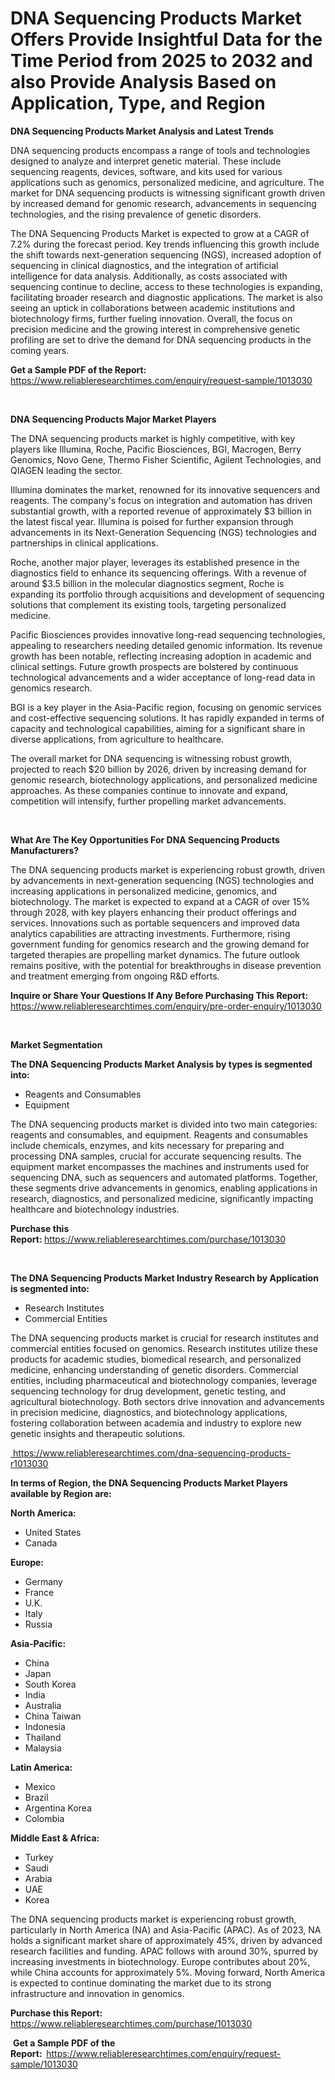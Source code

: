 <p><h1>DNA Sequencing Products Market Offers Provide Insightful Data for the Time Period from 2025 to 2032 and also Provide Analysis Based on Application, Type, and Region</h1></p><p><strong>DNA Sequencing Products Market Analysis and Latest Trends</strong></p>
<p><p>DNA sequencing products encompass a range of tools and technologies designed to analyze and interpret genetic material. These include sequencing reagents, devices, software, and kits used for various applications such as genomics, personalized medicine, and agriculture. The market for DNA sequencing products is witnessing significant growth driven by increased demand for genomic research, advancements in sequencing technologies, and the rising prevalence of genetic disorders.</p><p>The DNA Sequencing Products Market is expected to grow at a CAGR of 7.2% during the forecast period. Key trends influencing this growth include the shift towards next-generation sequencing (NGS), increased adoption of sequencing in clinical diagnostics, and the integration of artificial intelligence for data analysis. Additionally, as costs associated with sequencing continue to decline, access to these technologies is expanding, facilitating broader research and diagnostic applications. The market is also seeing an uptick in collaborations between academic institutions and biotechnology firms, further fueling innovation. Overall, the focus on precision medicine and the growing interest in comprehensive genetic profiling are set to drive the demand for DNA sequencing products in the coming years.</p></p>
<p><strong>Get a Sample PDF of the Report:&nbsp;</strong> <a href="https://www.reliableresearchtimes.com/enquiry/request-sample/1013030?utm_campaign=2811&utm_medium=2&utm_source=Github&utm_content=ia&utm_term=17042025&utm_id=dna-sequencing-products">https://www.reliableresearchtimes.com/enquiry/request-sample/1013030</a></p>
<p>&nbsp;</p>
<p><strong>DNA Sequencing Products Major Market Players</strong></p>
<p><p>The DNA sequencing products market is highly competitive, with key players like Illumina, Roche, Pacific Biosciences, BGI, Macrogen, Berry Genomics, Novo Gene, Thermo Fisher Scientific, Agilent Technologies, and QIAGEN leading the sector. </p><p>Illumina dominates the market, renowned for its innovative sequencers and reagents. The company's focus on integration and automation has driven substantial growth, with a reported revenue of approximately $3 billion in the latest fiscal year. Illumina is poised for further expansion through advancements in its Next-Generation Sequencing (NGS) technologies and partnerships in clinical applications.</p><p>Roche, another major player, leverages its established presence in the diagnostics field to enhance its sequencing offerings. With a revenue of around $3.5 billion in the molecular diagnostics segment, Roche is expanding its portfolio through acquisitions and development of sequencing solutions that complement its existing tools, targeting personalized medicine.</p><p>Pacific Biosciences provides innovative long-read sequencing technologies, appealing to researchers needing detailed genomic information. Its revenue growth has been notable, reflecting increasing adoption in academic and clinical settings. Future growth prospects are bolstered by continuous technological advancements and a wider acceptance of long-read data in genomics research.</p><p>BGI is a key player in the Asia-Pacific region, focusing on genomic services and cost-effective sequencing solutions. It has rapidly expanded in terms of capacity and technological capabilities, aiming for a significant share in diverse applications, from agriculture to healthcare.</p><p>The overall market for DNA sequencing is witnessing robust growth, projected to reach $20 billion by 2026, driven by increasing demand for genomic research, biotechnology applications, and personalized medicine approaches. As these companies continue to innovate and expand, competition will intensify, further propelling market advancements.</p></p>
<p>&nbsp;</p>
<p><strong>What Are The Key Opportunities For DNA Sequencing Products Manufacturers?</strong></p>
<p><p>The DNA sequencing products market is experiencing robust growth, driven by advancements in next-generation sequencing (NGS) technologies and increasing applications in personalized medicine, genomics, and biotechnology. The market is expected to expand at a CAGR of over 15% through 2028, with key players enhancing their product offerings and services. Innovations such as portable sequencers and improved data analytics capabilities are attracting investments. Furthermore, rising government funding for genomics research and the growing demand for targeted therapies are propelling market dynamics. The future outlook remains positive, with the potential for breakthroughs in disease prevention and treatment emerging from ongoing R&D efforts.</p></p>
<p><strong>Inquire or Share Your Questions If Any Before Purchasing This Report:</strong> <a href="https://www.reliableresearchtimes.com/enquiry/pre-order-enquiry/1013030?utm_campaign=2811&utm_medium=2&utm_source=Github&utm_content=ia&utm_term=17042025&utm_id=dna-sequencing-products">https://www.reliableresearchtimes.com/enquiry/pre-order-enquiry/1013030</a></p>
<p>&nbsp;</p>
<p><strong>Market Segmentation</strong></p>
<p><strong>The DNA Sequencing Products Market Analysis by types is segmented into:</strong></p>
<p><ul><li>Reagents and Consumables</li><li>Equipment</li></ul></p>
<p><p>The DNA sequencing products market is divided into two main categories: reagents and consumables, and equipment. Reagents and consumables include chemicals, enzymes, and kits necessary for preparing and processing DNA samples, crucial for accurate sequencing results. The equipment market encompasses the machines and instruments used for sequencing DNA, such as sequencers and automated platforms. Together, these segments drive advancements in genomics, enabling applications in research, diagnostics, and personalized medicine, significantly impacting healthcare and biotechnology industries.</p></p>
<p><strong>Purchase this Report:&nbsp;</strong><a href="https://www.reliableresearchtimes.com/purchase/1013030?utm_campaign=2811&utm_medium=2&utm_source=Github&utm_content=ia&utm_term=17042025&utm_id=dna-sequencing-products">https://www.reliableresearchtimes.com/purchase/1013030</a></p>
<p>&nbsp;</p>
<p><strong>The DNA Sequencing Products Market Industry Research by Application is segmented into:</strong></p>
<p><ul><li>Research Institutes</li><li>Commercial Entities</li></ul></p>
<p><p>The DNA sequencing products market is crucial for research institutes and commercial entities focused on genomics. Research institutes utilize these products for academic studies, biomedical research, and personalized medicine, enhancing understanding of genetic disorders. Commercial entities, including pharmaceutical and biotechnology companies, leverage sequencing technology for drug development, genetic testing, and agricultural biotechnology. Both sectors drive innovation and advancements in precision medicine, diagnostics, and biotechnology applications, fostering collaboration between academia and industry to explore new genetic insights and therapeutic solutions.</p></p>
<p><a href="https://www.reliableresearchtimes.com/dna-sequencing-products-r1013030?utm_campaign=2811&utm_medium=2&utm_source=Github&utm_content=ia&utm_term=17042025&utm_id=dna-sequencing-products">&nbsp;https://www.reliableresearchtimes.com/dna-sequencing-products-r1013030</a></p>
<p><strong>In terms of Region, the DNA Sequencing Products Market Players available by Region are:</strong></p>
<p>
    <p> <strong> North America: </strong>
        <ul>
            <li>United States</li>
            <li>Canada</li>
        </ul>
        </p> 
    <p> <strong> Europe: </strong>
        <ul>
            <li>Germany</li>
            <li>France</li>
            <li>U.K.</li>
            <li>Italy</li>
            <li>Russia</li>
        </ul>
        </p> 
    <p> <strong> Asia-Pacific: </strong>
        <ul>
            <li>China</li>
            <li>Japan</li>
            <li>South Korea</li>
            <li>India</li>
            <li>Australia</li>
            <li>China Taiwan</li>
            <li>Indonesia</li>
            <li>Thailand</li>
            <li>Malaysia</li>
        </ul>
        </p> 
    <p> <strong> Latin America: </strong>
        <ul>
            <li>Mexico</li>
            <li>Brazil</li>
            <li>Argentina Korea</li>
            <li>Colombia</li>
        </ul>
        </p> 
    <p> <strong> Middle East & Africa: </strong>
        <ul>
            <li>Turkey</li>
            <li>Saudi</li>
            <li>Arabia</li>
            <li>UAE</li>
            <li>Korea</li>
        </ul>
    </p>
    </p>
<p><p>The DNA sequencing products market is experiencing robust growth, particularly in North America (NA) and Asia-Pacific (APAC). As of 2023, NA holds a significant market share of approximately 45%, driven by advanced research facilities and funding. APAC follows with around 30%, spurred by increasing investments in biotechnology. Europe contributes about 20%, while China accounts for approximately 5%. Moving forward, North America is expected to continue dominating the market due to its strong infrastructure and innovation in genomics.</p></p>
<p><strong>Purchase this Report: </strong><a href="https://www.reliableresearchtimes.com/purchase/1013030?utm_campaign=2811&utm_medium=2&utm_source=Github&utm_content=ia&utm_term=17042025&utm_id=dna-sequencing-products">https://www.reliableresearchtimes.com/purchase/1013030</a></p>
<p>&nbsp;<strong>Get a Sample PDF of the Report:&nbsp;&nbsp;</strong><a href="https://www.reliableresearchtimes.com/enquiry/request-sample/1013030?utm_campaign=2811&utm_medium=2&utm_source=Github&utm_content=ia&utm_term=17042025&utm_id=dna-sequencing-products">https://www.reliableresearchtimes.com/enquiry/request-sample/1013030</a></p>
<p><strong></strong></p>
<p><p></p><p></p><p></p></p>